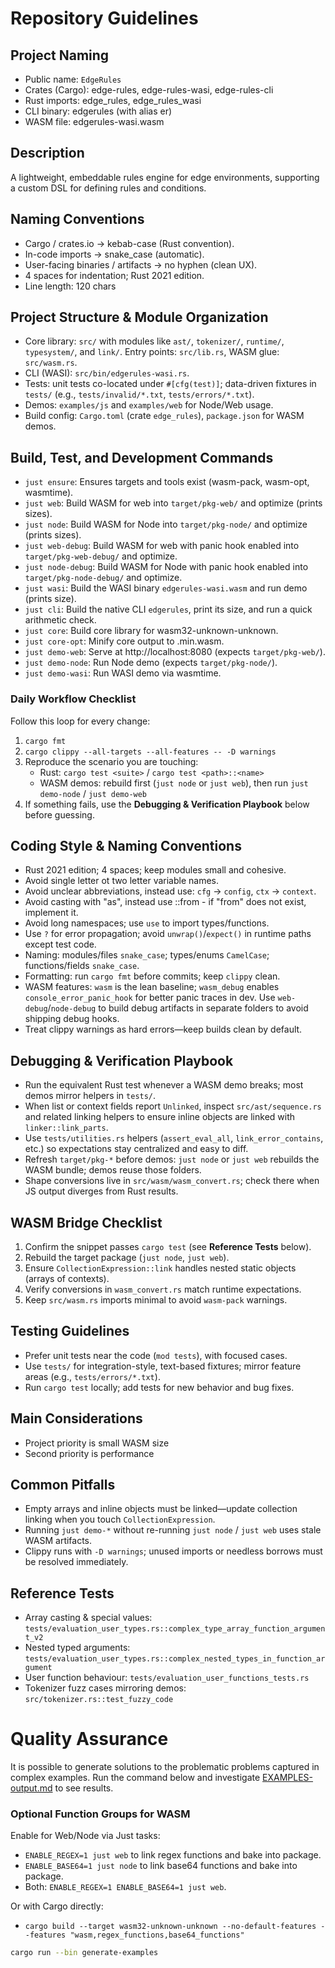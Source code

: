 # Repository Guidelines

## Project Naming

- Public name: `EdgeRules`
- Crates (Cargo): edge-rules, edge-rules-wasi, edge-rules-cli
- Rust imports: edge_rules, edge_rules_wasi
- CLI binary: edgerules (with alias er)
- WASM file: edgerules-wasi.wasm

## Description

A lightweight, embeddable rules engine for edge environments, supporting a custom DSL for defining rules and conditions.

## Naming Conventions

- Cargo / crates.io → kebab-case (Rust convention).
- In-code imports → snake_case (automatic).
- User-facing binaries / artifacts → no hyphen (clean UX).
- 4 spaces for indentation; Rust 2021 edition.
- Line length: 120 chars

## Project Structure & Module Organization

- Core library: `src/` with modules like `ast/`, `tokenizer/`, `runtime/`, `typesystem/`, and `link/`. Entry points:
  `src/lib.rs`, WASM glue: `src/wasm.rs`.
- CLI (WASI): `src/bin/edgerules-wasi.rs`.
- Tests: unit tests co-located under `#[cfg(test)]`; data-driven fixtures in `tests/` (e.g., `tests/invalid/*.txt`,
  `tests/errors/*.txt`).
- Demos: `examples/js` and `examples/web` for Node/Web usage.
- Build config: `Cargo.toml` (crate `edge_rules`), `package.json` for WASM demos.

## Build, Test, and Development Commands

- `just ensure`: Ensures targets and tools exist (wasm-pack, wasm-opt, wasmtime).
- `just web`: Build WASM for web into `target/pkg-web/` and optimize (prints sizes).
- `just node`: Build WASM for Node into `target/pkg-node/` and optimize (prints sizes).
- `just web-debug`: Build WASM for web with panic hook enabled into `target/pkg-web-debug/` and optimize.
- `just node-debug`: Build WASM for Node with panic hook enabled into `target/pkg-node-debug/` and optimize.
- `just wasi`: Build the WASI binary `edgerules-wasi.wasm` and run demo (prints size).
- `just cli`: Build the native CLI `edgerules`, print its size, and run a quick arithmetic check.
- `just core`: Build core library for wasm32-unknown-unknown.
- `just core-opt`: Minify core output to .min.wasm.
- `just demo-web`: Serve at http://localhost:8080 (expects `target/pkg-web/`).
- `just demo-node`: Run Node demo (expects `target/pkg-node/`).
- `just demo-wasi`: Run WASI demo via wasmtime.

### Daily Workflow Checklist

Follow this loop for every change:

1. `cargo fmt`
2. `cargo clippy --all-targets --all-features -- -D warnings`
3. Reproduce the scenario you are touching:
   - Rust: `cargo test <suite>` / `cargo test <path>::<name>`
   - WASM demos: rebuild first (`just node` or `just web`), then run `just demo-node` / `just demo-web`
4. If something fails, use the **Debugging & Verification Playbook** below before guessing.

## Coding Style & Naming Conventions

- Rust 2021 edition; 4 spaces; keep modules small and cohesive.
- Avoid single letter ot two letter variable names.
- Avoid unclear abbreviations, instead use: `cfg` → `config`, `ctx` → `context`.
- Avoid casting with "as", instead use ::from - if "from" does not exist, implement it.
- Avoid long namespaces; use `use` to import types/functions.
- Use `?` for error propagation; avoid `unwrap()`/`expect()` in runtime paths except test code.
- Naming: modules/files `snake_case`; types/enums `CamelCase`; functions/fields `snake_case`.
- Formatting: run `cargo fmt` before commits; keep `clippy` clean.
- WASM features: `wasm` is the lean baseline; `wasm_debug` enables `console_error_panic_hook` for better panic traces in dev. Use `web-debug`/`node-debug` to build debug artifacts in separate folders to avoid shipping debug hooks.
- Treat clippy warnings as hard errors—keep builds clean by default.

## Debugging & Verification Playbook

- Run the equivalent Rust test whenever a WASM demo breaks; most demos mirror helpers in `tests/`.
- When list or context fields report `Unlinked`, inspect `src/ast/sequence.rs` and related linking helpers to ensure inline objects are linked with `linker::link_parts`.
- Use `tests/utilities.rs` helpers (`assert_eval_all`, `link_error_contains`, etc.) so expectations stay centralized and easy to diff.
- Refresh `target/pkg-*` before demos: `just node` or `just web` rebuilds the WASM bundle; demos reuse those folders.
- Shape conversions live in `src/wasm/wasm_convert.rs`; check there when JS output diverges from Rust results.

## WASM Bridge Checklist

1. Confirm the snippet passes `cargo test` (see **Reference Tests** below).
2. Rebuild the target package (`just node`, `just web`).
3. Ensure `CollectionExpression::link` handles nested static objects (arrays of contexts).
4. Verify conversions in `wasm_convert.rs` match runtime expectations.
5. Keep `src/wasm.rs` imports minimal to avoid `wasm-pack` warnings.

## Testing Guidelines

- Prefer unit tests near the code (`mod tests`), with focused cases.
- Use `tests/` for integration-style, text-based fixtures; mirror feature areas (e.g., `tests/errors/*.txt`).
- Run `cargo test` locally; add tests for new behavior and bug fixes.

## Main Considerations

- Project priority is small WASM size
- Second priority is performance

## Common Pitfalls

- Empty arrays and inline objects must be linked—update collection linking when you touch `CollectionExpression`.
- Running `just demo-*` without re-running `just node` / `just web` uses stale WASM artifacts.
- Clippy runs with `-D warnings`; unused imports or needless borrows must be resolved immediately.

## Reference Tests

- Array casting & special values: `tests/evaluation_user_types.rs::complex_type_array_function_argument_v2`
- Nested typed arguments: `tests/evaluation_user_types.rs::complex_nested_types_in_function_argument`
- User function behaviour: `tests/evaluation_user_functions_tests.rs`
- Tokenizer fuzz cases mirroring demos: `src/tokenizer.rs::test_fuzzy_code`

# Quality Assurance

It is possible to generate solutions to the problematic problems captured in complex examples.
Run the command below and investigate [EXAMPLES-output.md](tests/EXAMPLES-output.md)
to see results.

### Optional Function Groups for WASM

Enable for Web/Node via Just tasks:

- `ENABLE_REGEX=1 just web` to link regex functions and bake into package.
- `ENABLE_BASE64=1 just node` to link base64 functions and bake into package.
- Both: `ENABLE_REGEX=1 ENABLE_BASE64=1 just web`.

Or with Cargo directly:

- `cargo build --target wasm32-unknown-unknown --no-default-features --features "wasm,regex_functions,base64_functions"`

```bash
cargo run --bin generate-examples
```
